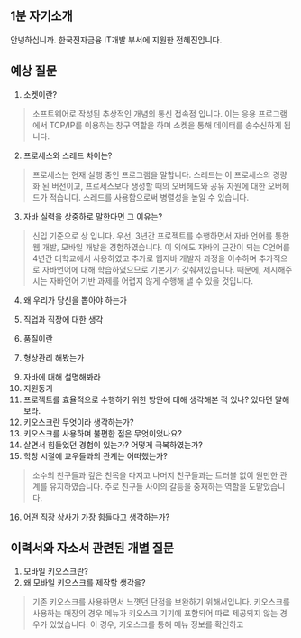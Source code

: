 ## 1분 자기소개
안녕하십니까. 한국전자금융 IT개발 부서에 지원한 전혜진입니다.

## 예상 질문

1. 소켓이란?
>소프트웨어로 작성된 추상적인  개념의 통신 접속점 입니다. 이는 응용 프로그램에서 TCP/IP를 이용하는 창구 역할을 하며 소켓을 통해 데이터를 송수신하게 됩니다. 
2. 프로세스와 스레드 차이는?
>프로세스는 현재 실행 중인 프로그램을 말합니다. 스레드는 이 프로세스의 경량화 된 버전이고, 프로세스보다 생성할 때의 오버헤드와 공유 자원에 대한 오버헤드가 적습니다. 스레드를 사용함으로써 병렬성을 높일 수 있습니다.
3. 자바 실력을 상중하로 말한다면 그 이유는?
>신입 기준으로 상 입니다. 우선, 3년간 프로젝트를 수행하면서 자바 언어를 통한 웹 개발, 모바일 개발을 경험하였습니다. 이 외에도 자바의 근간이 되는 C언어를 4년간 대학교에서 사용하였고 추가로 웹자바 개발자 과정을 이수하며 추가적으로 자바언어에 대해 학습하였으므로 기본기가 갖춰져있습니다.
>때문에, 제시해주시는 자바언어 기반 과제를 어렵지 않게 수행해 낼 수 있을 것입니다.
4. 왜 우리가 당신을 뽑아야 하는가  
>
5. 직업과 직장에 대한 생각  
>
6. 품질이란  
>
7. 형상관리 해봤는가  
>
9. 자바에 대해 설명해봐라
10. 지원동기
11. 프로젝트를 효율적으로 수행하기 위한 방안에 대해 생각해본 적 있나? 있다면 말해보라.
12. 키오스크란 무엇이라 생각하는가?
13. 키오스크를 사용하며 불편한 점은 무엇이었나요?
14. 살면서 힘들었던  경험이  있는가? 어떻게  극복하였는가?  
15. 학창 시절에  교우들과의  관계는  어떠했는가?  
>소수의  친구들과  깊은  친목을  다지고  나머지  친구들과는  트러블  없이  원만한  관계를  유지하였습니다. 주로 친구들 사이의 갈등을 중재하는 역할을 도맡았습니다.
16. 어떤 직장  상사가  가장  힘들다고  생각하는가?  
> 





## 이력서와 자소서 관련된 개별 질문
1. 모바일 키오스크란?
2. 왜 모바일 키오스크를 제작할 생각을?
>기존 키오스크를 사용하면서 느꼇던 단점을 보완하기 위해서입니다. 키오스크를 사용하는 매장의 경우 메뉴가 키오스크 기기에 포함되어 따로 제공되지 않는 경우가 있었습니다. 이 경우, 키오스크를 통해 메뉴 정보를 확인하고 
<!--stackedit_data:
eyJoaXN0b3J5IjpbMTk1NjgwNDM5NV19
-->